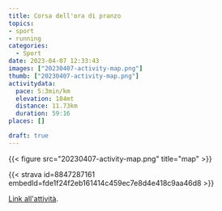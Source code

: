 ```yaml
---
title: Corsa dell'ora di pranzo
topics:
- sport
- running
categories:
  - Sport
date: 2023-04-07 12:33:43
images: ["20230407-activity-map.png"]
thumb: ["20230407-activity-map.png"]
activitydata:
  pace: 5:3min/km
  elevation: 184mt
  distance: 11.73km
  duration: 59:16
places: []

draft: true
---
```






{{< figure src="20230407-activity-map.png" title="map" >}}


{{< strava id=8847287161 embedId=fde1f24f2eb161414c459ec7e8d4e418c9aa46d8 >}}

[Link all'attività](https://strava.com/activities/8847287161).